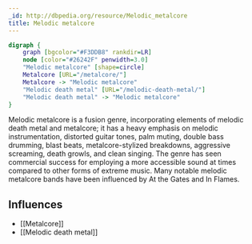 ```yaml
---
_id: http://dbpedia.org/resource/Melodic_metalcore
title: Melodic metalcore
---
```


```dot
digraph {
	graph [bgcolor="#F3DDB8" rankdir=LR]
	node [color="#26242F" penwidth=3.0]
	"Melodic metalcore" [shape=circle]
	Metalcore [URL="/metalcore/"]
	Metalcore -> "Melodic metalcore"
	"Melodic death metal" [URL="/melodic-death-metal/"]
	"Melodic death metal" -> "Melodic metalcore"
}
```

Melodic metalcore is a fusion genre, incorporating elements of melodic death metal and metalcore; it has a heavy emphasis on melodic instrumentation, distorted guitar tones, palm muting, double bass drumming, blast beats, metalcore-stylized breakdowns, aggressive screaming, death growls, and clean singing. The genre has seen commercial success for employing a more accessible sound at times compared to other forms of extreme music. Many notable melodic metalcore bands have been influenced by At the Gates and In Flames.

## Influences

- [[Metalcore]]
- [[Melodic death metal]]
